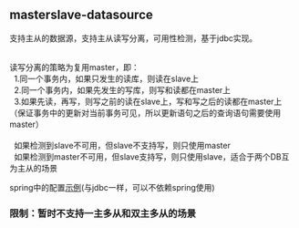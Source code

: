 <h2>masterslave-datasource</h2>
支持主从的数据源，支持主从读写分离，可用性检测，基于jdbc实现。<br><br>

读写分离的策略为复用master，即：<br>
&nbsp;&nbsp;1.同一个事务内，如果只发生的读库，则读在slave上<br>
&nbsp;&nbsp;2.同一个事务内，如果先发生的写库，则写和读都在master上<br>
&nbsp;&nbsp;3.如果先读，再写，则写之前的读在slave上，写和写之后的读都在master上（保证事务中的更新对当前事务可见，所以更新语句之后的查询语句需要使用master）<br>
<br>
&nbsp;&nbsp;如果检测到slave不可用，但slave不支持写，则只使用master<br>
&nbsp;&nbsp;如果检测到master不可用，但slave支持写，则只使用slave，适合于两个DB互为主从的场景

spring中的配置<a href="https://github.com/gaohanghbut/masterslave-datasource/blob/master/src/test/spring/masterslave-datasource.xml">示例</a>(与jdbc一样，可以不依赖spring使用)<br>

<h3>限制：暂时不支持一主多从和双主多从的场景</h3>
